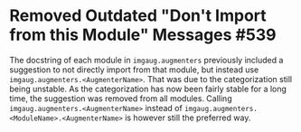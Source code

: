 # Removed Outdated "Don't Import from this Module" Messages #539

The docstring of each module in ``imgaug.augmenters`` previously included a
suggestion to not directly import from that module, but instead use
``imgaug.augmenters.<AugmenterName>``. That was due to the categorization
still being unstable. As the categorization has now been fairly stable
for a long time, the suggestion was removed from all modules. Calling
``imgaug.augmenters.<AugmenterName>`` instead of
``imgaug.augmenters.<ModuleName>.<AugmenterName>`` is however still the
preferred way.
